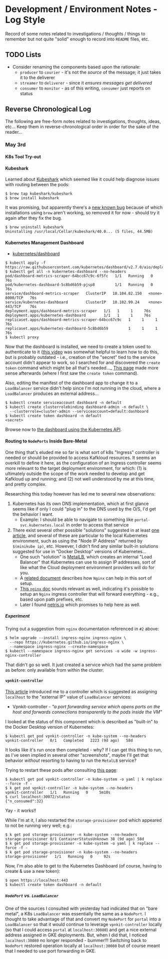# Development / Environment Notes - Log Style

Record of some notes related to investigations / thoughts / things to remember but not 
quite "solid" enough to record into `README` files, etc.

## TODO Lists
- Consider renaming the components based upon the rationale:
  - `producer` to `courier` - it's not the _source_ of the message; it just takes it to the deliverer
  - `streamer` to `deliverer` - since it _ensures messages get delivered_
  - `consumer` to `monitor` - as of this writing, `consumer` just reports on status 

## Reverse Chronological Log

The following are free-form notes related to investigations, thoughts, ideas, etc...
Keep them in reverse-chronological order in order for the sake of the reader...

### May 3rd

#### K8s Tool Try-out

#### Kubeshark
Learned about [Kubeshark](https://kubeshark.co/) which seemed like it could help diagnose
issues with routing between the pods:

```shell
$ brew tap kubeshark/kubeshark
$ brew install kubeshark
```

It was promising, but apparently there's a [new known bug](https://github.com/kubeshark/kubeshark/issues/1345)
because of which installations using `brew` aren't working, so removed it for now - should
try it again after they fix the bug.

```shell
$ brew uninstall kubeshark
Uninstalling /usr/local/Cellar/kubeshark/40.0... (5 files, 44.5MB)
```

#### Kubernetes Management Dashboard

- [kubernetes/dashboard](https://github.com/kubernetes/dashboard)

```shell
$ kubectl apply -f https://raw.githubusercontent.com/kubernetes/dashboard/v2.7.0/aio/deploy/recommended.yaml
$ kubectl get all -n kubernetes-dashboard --no-headers
pod/dashboard-metrics-scraper-64bcc67c9c-6f5fc   1/1   Running   0     76s
pod/kubernetes-dashboard-5c8bd6b59-pjsp8         1/1   Running   0     76s
service/dashboard-metrics-scraper   ClusterIP   10.104.82.150   <none>   8000/TCP   76s
service/kubernetes-dashboard        ClusterIP   10.102.99.24    <none>   443/TCP    76s
deployment.apps/dashboard-metrics-scraper   1/1   1     1     76s
deployment.apps/kubernetes-dashboard        1/1   1     1     76s
replicaset.apps/dashboard-metrics-scraper-64bcc67c9c   1     1     1     76s
replicaset.apps/kubernetes-dashboard-5c8bd6b59         1     1     1     76s
$ kubectl proxy
```

Now that the dashboard is installed, we need to create a token used to authenticate to it
([this video](https://www.youtube.com/watch?v=CICS57XbS9A) was somewhat helpful to learn
how to do this, but is probably outdated - i.e., creation of the "secret" tied to the
service account didn't appear to work, so I searched for and discovered the `create token`
command which might be all that's needed..._  [This page](https://medium.com/@gowthamshankar09/how-to-create-serviceaccount-secret-in-kubernetes-1-24-36a61bdb73ad#:~:text=How%20to%20create%20ServiceAccount%20Secrets,annotation%20section%20as%20shown%20below.&text=As%20indicted%20above%2C%20the%20secret,a%20service%2Daccount%2Dtoken.)
made more sense afterwards (where I first saw the `create token` command).

Also, editing the manifest of the dashboard app to change it to a `LoadBalancer` service
didn't help since I'm not running in the cloud, where a `LoadBalancer` produces an external
address...

```shell
$ kubectl create serviceaccount dashboard -n default
$ kubectl create clusterrolebinding dashboard-admin -n default \
  --clusterrole=cluster-admin --serviceaccount=default:dashboard
$ kubectl create token dashboard -n default
<secret>
```

Browse now to [the dashboard using the Kubernetes API](http://localhost:8001/api/v1/namespaces/kubernetes-dashboard/services/https:kubernetes-dashboard:/proxy/).

#### Routing to `NodePorts` Inside Bare-Metal

One thing that's eluded me so far is what sort of k8s "Ingress" controller is needed
or should be provided to access Kafkloud resources.  It seems an overkill to define it
here, as the configuration of an Ingress controller seems more relevant to the target
deployment environment, for which: (1) is ultimately outside the scope of the work
needed to develop and get Kafkloud up and running; and (2) not well understood by me
at this time, and pretty complex.

Researching this today however has led me to several new observations:

1. Kubernetes has its own DNS implementation, which at first glance seems like if
   only I could "plug in" to the DNS used by the O/S, I'd get the behavior I want.
    - Example: I should be able to navigate to something like
      `portal-svc.kubernetes.local` in order to access that service
2. There exist several other possible "solutions" suggested in at least
   [one article](https://stackoverflow.com/questions/44110876/kubernetes-service-external-ip-pending),
   and several of these are particular to the local Kubernetes environment,
   such as using the "Node IP Address" returned by `$(minikube ip)`, etc.
   However, I didn't find any similar built-in solutions suggested for use in
   "Docker Desktop" versions of Kubernetes...
    - One such "solution" is [MetalLB](https://metallb.universe.tf/), which creates
      an internal "Load Balancer" that Kubernetes can use to assign IP addresses,
      sort of like what the Cloud deployment environment providers will do for you.
    - A [related document](https://kubernetes.github.io/ingress-nginx/deploy/baremetal/)
      describes how `Nginx` can help in this sort of setup.
    - [This `nginx` doc](https://kubernetes.github.io/ingress-nginx/deploy/#docker-desktop)
      sounds relevant as well, indicating it's possible to setup an `Nginx` ingress
      controller that will forward everything - e.g., based upon path prefixes, etc.
    - Later I found [netris.io](https://www.netris.io/) which promises to help here as well.

##### Experiment

Trying out a suggestion from `nginx` documentation referenced in `#2` above:

```shell
$ helm upgrade --install ingress-nginx ingress-nginx \
  --repo https://kubernetes.github.io/ingress-nginx \
  --namespace ingress-nginx --create-namespace
$ kubectl --namespace ingress-nginx get services -o wide -w ingress-nginx-controller
```

That didn't go so well.  It just created a service which had the same problem as before:
only available from within the cluster.

#### `vpnkit-controller`

[This article](https://www.docker.com/blog/how-kubernetes-works-under-the-hood-with-docker-desktop/)
introduced me to a controller which is suggested as assigning `localhost` to the "external IP"
value of `LoadBalancer` services:
- Vpnkit-controller - _"a port forwarding service which opens ports on the host and
  forwards connections transparently to the pods inside the VM"_

I looked at the status of this component which is described as "built-in" to the Docker Desktop
version of Kubernetes:

```shell
$ kubectl get pod vpnkit-controller -n kube-system --no-headers
vpnkit-controller   0/1   Completed   2223 (9d ago)   58d
```

It looks like it's run once then completed - why?  If I can get this thing to run, as I've
seen implied in several other "screenshots", maybe I'll get that behavior _without_ resorting
to having to run the `MetalLB` service?

Trying to restart these pods after consulting [this page](https://www.airplane.dev/blog/using-kubectl-to-restart-a-kubernetes-pod):

```shell
$ kubectl get pod vpnkit-controller -n kube-system -o yaml | k replace --force -f -
$ k get pod vpnkit-controller -n kube-system --no-headers
vpnkit-controller   1/1   Running   0     5m10s
$ curl localhost:30072/status
{"n_consumed":32}
```

Yay - it works!!

While I'm at it, I also restarted the `storage-provisioner` pod which appeared to not be
running very well; e.g.:

```shell
$ k get pod storage-provisioner -n kube-system --no-headers
storage-provisioner 0/1 ContainerStatusUnknown 38 (9d ago) 58d
$ k get pod storage-provisioner -n kube-system -o yaml | k replace --force -f -
$ k get pod storage-provisioner -n kube-system --no-headers
storage-provisioner   1/1   Running   0     92s
```

Now, I'm also able to get to the Kubernetes Dashboard (of course, having to create & use
a new token):
```shell
$ open https://localhost:443
$ kubectl create token dashboard -n default
```

##### `NodePort` vs. `LoadBalancer`

One of the sources I consulted with yesterday had indicated that on "bare metal", a
K8s `LoadBalancer` was essentially the same as a `NodePort`.  I thought to take advantage
of that and convert my `NodePort` for `portal` into a `LoadBalancer` so that it would
continue to leverage `vpnkit-controller` locally (so that I could access `portal` at
`localhost:30080`) and get a nice external address assigned in GKE deployments.  But,
when I did that, I noticed `localhost:30080` no longer responded - bummer!!!  Switching
back to `NodePort` restored operation locally at `localhost:30080` but of course meant
that I needed to use port forwarding in GKE.  

